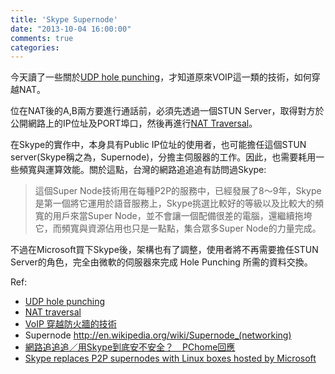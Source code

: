 ```yaml
---
title: 'Skype Supernode'
date: "2013-10-04 16:00:00"
comments: true
categories: 
---
```



今天讀了一些關於[UDP hole punching](http://en.wikipedia.org/wiki/UDP_hole_punching)，才知道原來VOIP這一類的技術，如何穿越NAT。

位在NAT後的A,B兩方要進行通話前，必須先透過一個STUN Server，取得對方於公開網路上的IP位址及PORT埠口，然後再進行[NAT Traversal](http://en.wikipedia.org/wiki/NAT_traversal)。

在Skype的實作中，本身具有Public IP位址的使用者，也可能擔任這個STUN server(Skype稱之為，Supernode)，分擔主伺服器的工作。因此，也需要耗用一些頻寬與運算效能。關於這點，台灣的網路追追追有訪問過Skype:

> 這個Super Node技術用在每種P2P的服務中，已經發展了8～9年，Skype是第一個將它運用於語音服務上，Skype挑選比較好的等級以及比較大的頻寬的用戶來當Super Node，並不會讓一個配備很差的電腦，還繼續拖垮它，而頻寬與資源佔用也只是一點點，集合眾多Super Node的力量完成。

不過在Microsoft買下Skype後，架構也有了調整，使用者將不再需要擔任STUN Server的角色，完全由微軟的伺服器來完成 Hole Punching 所需的資料交換。

Ref:

* [UDP hole punching](http://en.wikipedia.org/wiki/UDP_hole_punching)
* [NAT traversal](http://en.wikipedia.org/wiki/NAT_traversal)
* [VoIP 穿越防火牆的技術](http://www.cs.nccu.edu.tw/~lien/Writing/NGN/firewall.htm)
* Supernode <http://en.wikipedia.org/wiki/Supernode_(networking)>
* [網路追追追／用Skype到底安不安全？　PChome回應](http://rumor.nownews.com/2007/11/15/515-1728533.htm)
* [Skype replaces P2P supernodes with Linux boxes hosted by Microsoft](http://arstechnica.com/business/2012/05/skype-replaces-p2p-supernodes-with-linux-boxes-hosted-by-microsoft/)